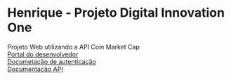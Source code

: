 # Henrique - Projeto Digital Innovation One
Projeto Web utilizando a API Coin Market Cap <br>
[Portal do desenvolvedor](https://pro.coinmarketcap.com/account) <br>
[Documetação de autenticação](https://coinmarketcap.com/api/documentation/v1/#section/Authentication) <br>
[Documentação API](https://coinmarketcap.com/api/documentation/v1/#) <br>
